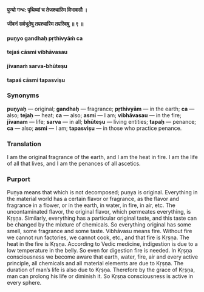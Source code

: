 #### पुण्यो गन्ध: पृथिव्यां च तेजश्चास्मि विभावसौ ।
#### जीवनं सर्वभूतेषु तपश्चास्मि तपस्विषु ॥ ९ ॥

#### puṇyo gandhaḥ pṛthivyāṁ ca
#### tejaś cāsmi vibhāvasau
#### jīvanaṁ sarva-bhūteṣu
#### tapaś cāsmi tapasviṣu

### Synonyms

**puṇyaḥ** — original; **gandhaḥ** — fragrance; **pṛthivyām** — in the earth; **ca** — also; **tejaḥ** — heat; **ca** — also; **asmi** — I am; **vibhāvasau** — in the fire; **jīvanam** — life; **sarva** — in all; **bhūteṣu** — living entities; **tapaḥ** — penance; **ca** — also; **asmi** — I am; **tapasviṣu** — in those who practice penance.

### Translation

I am the original fragrance of the earth, and I am the heat in fire. I am the life of all that lives, and I am the penances of all ascetics.

### Purport

Puṇya means that which is not decomposed; puṇya is original. Everything in the material world has a certain flavor or fragrance, as the flavor and fragrance in a flower, or in the earth, in water, in fire, in air, etc. The uncontaminated flavor, the original flavor, which permeates everything, is Kṛṣṇa. Similarly, everything has a particular original taste, and this taste can be changed by the mixture of chemicals. So everything original has some smell, some fragrance and some taste. Vibhāvasu means fire. Without fire we cannot run factories, we cannot cook, etc., and that fire is Kṛṣṇa. The heat in the fire is Kṛṣṇa. According to Vedic medicine, indigestion is due to a low temperature in the belly. So even for digestion fire is needed. In Kṛṣṇa consciousness we become aware that earth, water, fire, air and every active principle, all chemicals and all material elements are due to Kṛṣṇa. The duration of man’s life is also due to Kṛṣṇa. Therefore by the grace of Kṛṣṇa, man can prolong his life or diminish it. So Kṛṣṇa consciousness is active in every sphere.